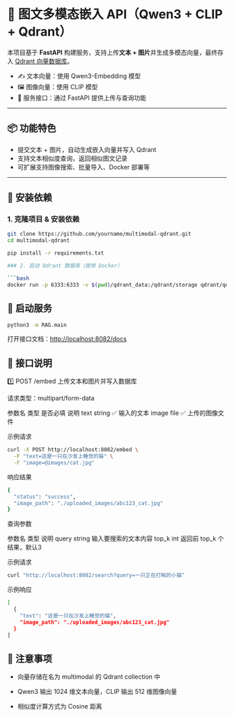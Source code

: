 # 🧠 图文多模态嵌入 API（Qwen3 + CLIP + Qdrant）

本项目基于 **FastAPI** 构建服务，支持上传**文本 + 图片**并生成多模态向量，最终存入 [Qdrant 向量数据库](https://qdrant.tech)。

- ✍️ 文本向量：使用 Qwen3-Embedding 模型  
- 🖼️ 图像向量：使用 CLIP 模型  
- 🚀 服务接口：通过 FastAPI 提供上传与查询功能

---

## 📦 功能特色

- 提交文本 + 图片，自动生成嵌入向量并写入 Qdrant  
- 支持文本相似度查询，返回相似图文记录  
- 可扩展支持图像搜索、批量导入、Docker 部署等

---

## 🔧 安装依赖

### 1. 克隆项目 & 安装依赖

```bash
git clone https://github.com/yourname/multimodal-qdrant.git
cd multimodal-qdrant

pip install -r requirements.txt

### 2. 启动 Qdrant 数据库（使用 Docker）

```bash
docker run -p 6333:6333 -v $(pwd)/qdrant_data:/qdrant/storage qdrant/qdrant
```

## 🚀 启动服务

```bash
python3 -m RAG.main
```

打开接口文档：<http://localhost:8082/docs>

## 🧩 接口说明

1️⃣ POST /embed 上传文本和图片并写入数据库

请求类型：multipart/form-data

参数名 类型 是否必填 说明
text string ✅ 输入的文本
image file ✅ 上传的图像文件

示例请求

```bash
curl -X POST http://localhost:8082/embed \
  -F "text=这是一只在沙发上睡觉的猫" \
  -F "image=@images/cat.jpg"

```

响应结果

```bash
{
  "status": "success",
  "image_path": "./uploaded_images/abc123_cat.jpg"
}
```

查询参数

参数名 类型 说明
query string 输入要搜索的文本内容
top_k int 返回前 top_k 个结果，默认3

示例请求

```bash
curl "http://localhost:8082/search?query=一只正在打盹的小猫"
```

示例响应

```bash
[
  {
    "text": "这是一只在沙发上睡觉的猫",
    "image_path": "./uploaded_images/abc123_cat.jpg"
  }
]
```

## 📘 注意事项

- 向量存储在名为 multimodal 的 Qdrant collection 中

- Qwen3 输出 1024 维文本向量，CLIP 输出 512 维图像向量

- 相似度计算方式为 Cosine 距离
